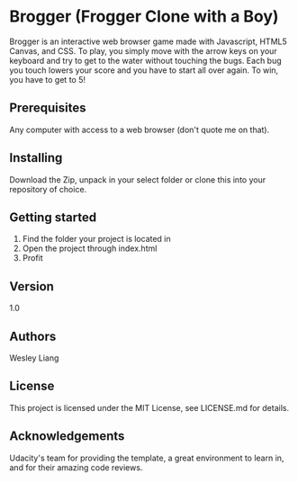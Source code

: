 # Brogger (Frogger Clone with a Boy)

Brogger is an interactive web browser game made with Javascript, HTML5 Canvas, and CSS. To play, you simply move with the arrow keys on your keyboard and try to get to the water without touching the bugs. Each bug you touch lowers your score and you have to start all over again. To win, you have to get to 5!

## Prerequisites

Any computer with access to a web browser (don't quote me on that).

## Installing

Download the Zip, unpack in your select folder or clone this into your repository of choice.

## Getting started

1. Find the folder your project is located in
2. Open the project through index.html
3. Profit

## Version

1.0

## Authors

Wesley Liang

## License

This project is licensed under the MIT License, see LICENSE.md for details.

## Acknowledgements

Udacity's team for providing the template, a great environment to learn in, and for their amazing code reviews. 
